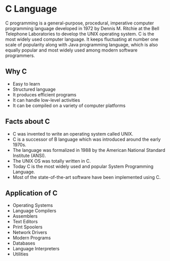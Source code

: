 # C Language
C programming is a general-purpose, procedural, imperative computer programming language developed in 1972 by Dennis M. Ritchie at the Bell Telephone Laboratories to develop the UNIX operating system. C is the most widely used computer language. It keeps fluctuating at number one scale of popularity along with Java programming language, which is also equally popular and most widely used among modern software programmers.

## Why C
- Easy to learn
- Structured language
- It produces efficient programs
- It can handle low-level activities
- It can be compiled on a variety of computer platforms

## Facts about C
- C was invented to write an operating system called UNIX.
- C is a successor of B language which was introduced around the early 1970s.
- The language was formalized in 1988 by the American National Standard Institute (ANSI).
- The UNIX OS was totally written in C.
- Today C is the most widely used and popular System Programming Language.
- Most of the state-of-the-art software have been implemented using C.

## Application of C
- Operating Systems
- Language Compilers
- Assemblers
- Text Editors
- Print Spoolers
- Network Drivers
- Modern Programs
- Databases
- Language Interpreters
- Utilities